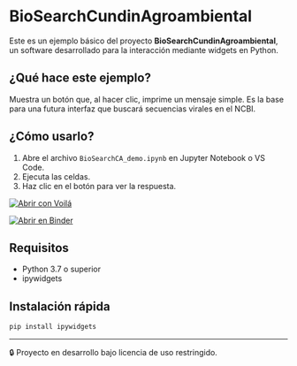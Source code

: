 # BioSearchCundinAgroambiental


Este es un ejemplo básico del proyecto **BioSearchCundinAgroambiental**, un software desarrollado para la interacción mediante widgets en Python.



## ¿Qué hace este ejemplo?

Muestra un botón que, al hacer clic, imprime un mensaje simple. Es la base para una futura interfaz que buscará secuencias virales en el NCBI.

## ¿Cómo usarlo?

1. Abre el archivo `BioSearchCA_demo.ipynb` en Jupyter Notebook o VS Code.
2. Ejecuta las celdas.
3. Haz clic en el botón para ver la respuesta.

[![Abrir con Voilá](https://voila.readthedocs.io/en/stable/_static/binder-badge.svg)](https://mybinder.org/v2/gh/diegoprograms/ensayo/HEAD?urlpath=voila/render/BioSearchCA_demo.ipynb)


[![Abrir en Binder](https://mybinder.org/badge_logo.svg)](https://mybinder.org/v2/gh/diegoprograms/ensayo/HEAD?filepath=BioSearchCA_demo.ipynb)


## Requisitos

- Python 3.7 o superior
- ipywidgets

## Instalación rápida

```bash
pip install ipywidgets
```

---

🔒 Proyecto en desarrollo bajo licencia de uso restringido.
